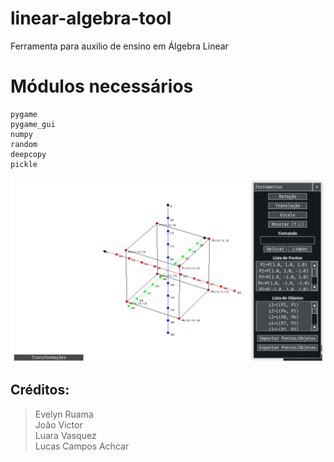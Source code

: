 # linear-algebra-tool
Ferramenta para auxilio de ensino em Álgebra Linear

# Módulos necessários<br />

```
pygame
pygame_gui
numpy
random
deepcopy
pickle
```


![alt preview](https://github.com/AchcarLucas/linear-algebra-tool/blob/main/img_example/preview.png?raw=true)

## Créditos:
> Evelyn Ruama <br />
> João Victor <br />
> Luara Vasquez <br />
> Lucas Campos Achcar <br />
